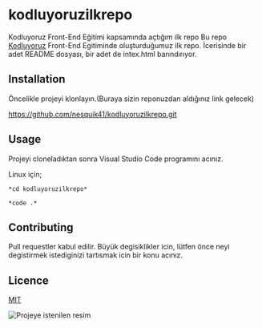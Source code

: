 # kodluyoruzilkrepo
Kodluyoruz Front-End Eğitimi kapsamında açtığım ilk repo
 Bu repo [Kodluyoruz](https://www.kodluyoruz.org/) Front-End Egitiminde oluşturduğumuz ilk repo. İcerisinde bir adet README dosyası, bir adet de intex.html barındırıyor.

## **Installation**

Öncelikle projeyi klonlayın.(Buraya sizin reponuzdan aldığınız link gelecek)

https://github.com/nesquik41/kodluyoruzilkrepo.git


## **Usage**
Projeyi cloneladıktan sonra Visual Studio Code programını acınız.

Linux için; 

    *cd kodluyoruzilkrepo*

    *code .*

## **Contributing**

Pull requestler kabul edilir. Büyük degisiklikler icin, lütfen önce neyi degistirmek istediginizi tartısmak icin bir konu acınız.

## **Licence**

[MIT](https://choosealicense.com/licenses/mit/)

![Projeye istenilen resim](https://binyaprak.com/images/blog_articles/1706/Kodluyoruz_Turuncu_logo_Yatay_YAZI-1.png)
